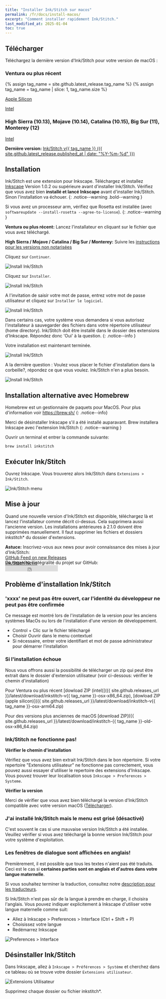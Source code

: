 ```yaml
---
title: "Installer Ink/Stitch sur macos"
permalink: /fr/docs/install-macos/
excerpt: "Comment installer rapidement Ink/Stitch."
last_modified_at: 2025-01-04
toc: true
---
```

## Télécharger

Téléchargez la dernière version d'Ink/Stitch pour votre version de macOS :

### Ventura ou plus récent

{% assign tag_name = site.github.latest_release.tag_name %}
{% assign tag_name = tag_name | slice: 1, tag_name.size %}

<p><a href="{{ site.github.releases_url }}/latest/download/inkstitch-v{{ tag_name }}-osx-arm64.pkg" class="btn btn--info btn--large"><i class="fa fa-download " ></i> Apple Silicon</a></p>

<p><a href="{{ site.github.releases_url }}/latest/download/inkstitch-v{{ tag_name }}-osx-x86_64.pkg" class="btn btn--info btn--large"><i class="fa fa-download " ></i> Intel</a></p>

### High Sierra (10.13), Mojave (10.14), Catalina (10.15), Big Sur (11), Monterey (12)

<p><a href="{{ site.github.releases_url }}/latest/download/inkstitch-{{ tag_name }}-old-osx-x86_64.pkg" class="btn btn--info btn--large"><i class="fa fa-download " ></i> Intel</a></p>

**Dernière version:** [Ink/Stitch v{{ tag_name }} ({{ site.github.latest_release.published_at | date: "%Y-%m-%d" }})](https://github.com/inkstitch/inkstitch/releases/latest)

## Installation

Ink/Stitch est une extension pour Inkscape. Téléchargez et installez  [Inkscape](https://inkscape.org/release/) Version 1.0.2 ou supérieure avant d'installer Ink/Stitch. Vérifiez que vous avez bien **installé et lancé Inkscape** avant d'installer Ink/Stitch. Sinon l'installation va échouer.
{: .notice--warning .bold--warning }

Si vous avez un processeur arm, vérifiez que Rosetta est installée  (avec `softwareupdate --install-rosetta --agree-to-license`).
{: .notice--warning }

**Ventura ou plus récent:** Lancez l'installateur en cliquant sur le fichier que vous avez téléchargé.

**High Sierra / Mojave / Catalina / Big Sur / Monterey:** Suivre les [instructions pour les versions non notarisées](#xxxx-ne-peut-pas-être-ouvert-car-lidentité-du-développeur-ne-peut-pas-être-confirmée)

Cliquez sur `Continuer`.

![Install Ink/Stitch](/assets/images/docs/fr/macos-install/installer01.png)

Cliquez sur `Installer`.

![Install Ink/Stitch](/assets/images/docs/fr/macos-install/installer02.png)

 A l'invitation de saisir votre mot de passe, entrez votre mot de passe utilisateur et cliquez sur `Installer le logiciel`.

![Install Ink/Stitch](/assets/images/docs/fr/macos-install/installer03.png)

Dans certains cas, votre système vous demandera si vous autorisez l'installateur à sauvegarder des fichiers dans votre répertoire utilisateur (home directory). Ink/Stitch doit être installé dans le dossier des extensions d'Inkscape. Répondez donc  'Oui'  à la question.
{: .notice--info }

Votre installation est maintenant terminée.

![Install Ink/Stitch](/assets/images/docs/fr/macos-install/installer04.png)

A la dernière question : Voulez vous placer le fichier d'installation dans la corbeille?, répondez ce que vous voulez. Ink/Stitch n'en a plus besoin.

![Install Ink/Stitch](/assets/images/docs/fr/macos-install/installer05.png)

## Installation alternative avec  Homebrew

Homebrew est un gestionnaire de paquets pour MacOS. Pour plus d'information voir <https://brew.sh/>
{: .notice--info}

Merci de désinstaller Inkscape s'il a été installé auparavant.  Brew installera Inkscape avec l'extension Ink/Stitch 
{: .notice--warning }

Ouvrir un terminal et entrer la commande suivante:

```
brew install inkstitch
```

## Exécuter Ink/Stitch

Ouvrez Inkscape. Vous trouverez alors Ink/Stitch dans `Extensions > Ink/Stitch`.

![Ink/Stitch menu](/assets/images/docs/fr/macos-install/inkstitch-extensions-menu.png)

## Mise à jour

Quand une nouvelle version d'Ink/Stitch est disponible, téléchargez là et lancez l'installateur comme décrit ci-dessus. Cela supprimera aussi l'ancienne version.
Les installations antérieures à 2.1.0 doivent être supprimées manuellement. Il faut supprimer les fichiers et dossiers inkstitch* du dossier d'extensions.

**Astuce:** Inscrivez-vous aux news pour avoir connaissance des mises à jour d'Ink/Stitch:<br />
 <i class="fas fa-fw fa-rss-square" aria-hidden="true" style="color: #ffb400;"></i> [GitHub Feed on new Releases](https://github.com/inkstitch/inkstitch/releases.atom)<br>
 <i class="fas fa-fw fa-rss-square" aria-hidden="true" style="color: #ffb400;"></i> [Ink/Stitch News](/feed.xml)<br />
{: .notice--info }

<p class="notice--info" style="margin-top: -3.5em !important;">Ou regardez l'intégralité du projet sur GitHub:<br /><iframe style="display: inline-block;" src="https://ghbtns.com/github-btn.html?user=inkstitch&repo=inkstitch&type=watch&count=true&v=2" frameborder="0" scrolling="0" width="170px" height="20px"></iframe></p>

## Problème d'installation Ink/Stitch

### 'xxxx' ne peut pas être ouvert, car l'identité du développeur ne peut pas être confirmée

Ce message est montré lors de l'installation de la version pour les anciens systèmes MacOs ou lors de l'installation d'une version de développement.

* Control + Clic  sur le fichier téléchargé
* Choisir Ouvrir dans le menu  contextuel
* Si nécessaire, entrer votre identifiant et mot de  passe administrateur pour démarrer l'installation

### Si l'installation échoue

Nous vous offrons aussi la possibilité de télécharger un zip qui peut être extrait dans le dossier d'extension utilisateur (voir ci-dessous: vérifier le chemin d'installation)

Pour Ventura ou plus récent [dowload ZIP (intel)]({{ site.github.releases_url }}/latest/download/inkstitch-v{{ tag_name }}-osx-x86_64.zip), [dowload ZIP (apple silicon)]({{ site.github.releases_url }}/latest/download/inkstitch-v{{ tag_name }}-osx-arm64.zip)

Pour des versions plus anciennes de macOS [download ZIP]({{ site.github.releases_url }}/latest/download/inkstitch-{{ tag_name }}-old-osx-x86_64.zip)

### Ink/Stitch ne fonctionne pas!

**Vérifier le chemin d'installation**

Vérifiez que vous avez bien extrait Ink/Stitch dans le bon répertoire. Si votre repertoire "Extensions utilisateur" ne fonctionne pas correctement, vous pouvez aussi essayer d'utiliser le repertoire des extensions d'Inkscape.
Vous pouvez trouver leur localisation sous `Inkscape > Preferences > Systeme`.

**Vérifier la  version**

Merci de vérifier que vous avez bien téléchargé la version d'Ink/Stitch compatible avec votre version macOS ([Télécharger](#télécharger)).

### J'ai installé Ink/Stitch mais le menu est grisé (désactivé)

C'est souvent le cas si une mauvaise version Ink/Stitch a été installée.
Veuillez vérifier si vous avez téléchargé la bonne version Ink/Stitch pour votre système d'exploitation.

### Les fenêtres de dialogue sont affichées en anglais!

Premièrement, il est possible que tous les textes n'aient pas été traduits. Ceci est le cas si **certaines parties sont en anglais et d'autres dans votre langue maternelle**.

Si vous souhaitez terminer la traduction, consultez notre [description pour les traducteurs](/developers/localize/).

Si Ink/Stitch n'est pas sûr de la langue à prendre en charge, il choisira l'anglais.
Vous pouvez indiquer explicitement à Inkscape d'utiliser votre langue maternelle comme suit:

  * Allez à Inkscape > Preferences > Interface (Ctrl + Shift + P)
  * Choisissez votre langue
  * Redémarrez Inkscape

![Preferences > Interface](/assets/images/docs/fr/preferences_language.png)

## Désinstaller Ink/Stitch

Dans Inkscape, allez à  `Inkscape > Préférences > Système` et cherchez dans ce tableau où se trouve votre dossier `Extensions utilisateur`.

![Extensions Utilisateur](/assets/images/docs/fr/extensions-folder-location-macos.jpg)

Supprimez chaque dossier ou fichier inkstitch*.
